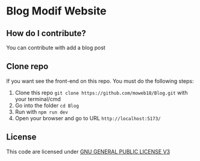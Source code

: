 # Blog Modif Website

## How do I contribute?

You can contribute with add a blog post

## Clone repo

If you want see the front-end on this repo. You must do the following steps:

1. Clone this repo `git clone https://github.com/moweb18/Blog.git` with your terminal/cmd
2. Go into the folder `cd Blog`
3. Run with `npm run dev`
4. Open your browser and go to URL `http://localhost:5173/`

## License

This code are licensed under [GNU GENERAL PUBLIC LICENSE V3](https://github.com/moweb18/Blog?tab=GPL-3.0-1-ov-file)
